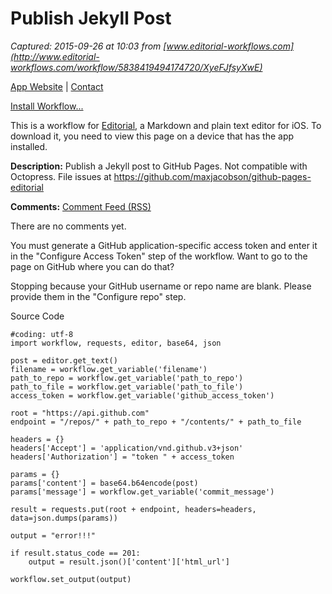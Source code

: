 # Publish Jekyll Post

_Captured: 2015-09-26 at 10:03 from [www.editorial-workflows.com](http://www.editorial-workflows.com/workflow/5838419494174720/XyeFJfsyXwE)_

[App Website](http://omz-software.com/editorial) | [Contact](http://omz-software.com/contact)

[Install Workflow...](http://www.editorial-workflows.com/workflow/5838419494174720/XyeFJfsyXwE)

This is a workflow for [Editorial](http://editorial-app.com), a Markdown and plain text editor for iOS. To download it, you need to view this page on a device that has the app installed.

**Description:** Publish a Jekyll post to GitHub Pages. Not compatible with Octopress. File issues at https://github.com/maxjacobson/github-pages-editorial

**Comments:** [Comment Feed (RSS)](http://www.editorial-workflows.com/workflow/rss/5838419494174720/XyeFJfsyXwE)

There are no comments yet.

You must generate a GitHub application-specific access token and enter it in the "Configure Access Token" step of the workflow. Want to go to the page on GitHub where you can do that?

Stopping because your GitHub username or repo name are blank. Please provide them in the "Configure repo" step.

Source Code
    
    
    #coding: utf-8
    import workflow, requests, editor, base64, json
    
    post = editor.get_text()
    filename = workflow.get_variable('filename')
    path_to_repo = workflow.get_variable('path_to_repo')
    path_to_file = workflow.get_variable('path_to_file')
    access_token = workflow.get_variable('github_access_token')
    
    root = "https://api.github.com"
    endpoint = "/repos/" + path_to_repo + "/contents/" + path_to_file
    
    headers = {}
    headers['Accept'] = 'application/vnd.github.v3+json'
    headers['Authorization'] = "token " + access_token
    
    params = {}
    params['content'] = base64.b64encode(post)
    params['message'] = workflow.get_variable('commit_message')
    
    result = requests.put(root + endpoint, headers=headers, data=json.dumps(params))
    
    output = "error!!!"
    
    if result.status_code == 201:
    	output = result.json()['content']['html_url']
    
    workflow.set_output(output)
    
